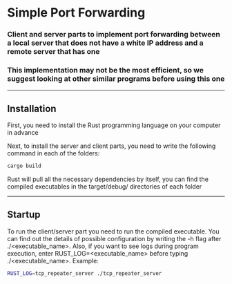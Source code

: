 # Simple Port Forwarding

### Client and server parts to implement port forwarding between a local server that does not have a white IP address and a remote server that has one

### This implementation may not be the most efficient, so we suggest looking at other similar programs before using this one
---

## Installation
First, you need to install the Rust programming language on your computer in advance

Next, to install the server and client parts, you need to write the following command in each of the folders:

```bash
cargo build
```

Rust will pull all the necessary dependencies by itself, you can find the compiled executables in the target/debug/ directories of each folder

---
## Startup
To run the client/server part you need to run the compiled executable. You can find out the details of possible configuration by writing the -h flag after ./<executable_name>. Also, if you want to see logs during program execution, enter RUST_LOG=<executable_name> before typing ./<executable_name>.
Example:

```bash
RUST_LOG=tcp_repeater_server ./tcp_repeater_server
```